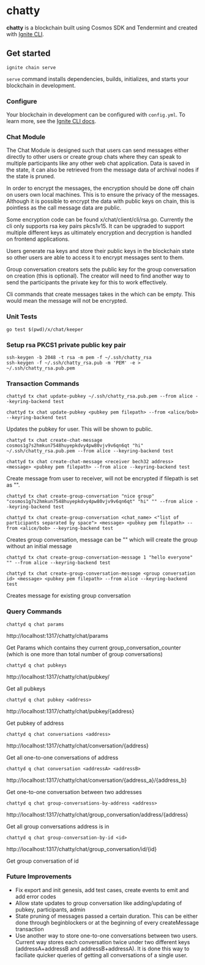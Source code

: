 # chatty
**chatty** is a blockchain built using Cosmos SDK and Tendermint and created with [Ignite CLI](https://ignite.com/cli).

## Get started

```
ignite chain serve
```

`serve` command installs dependencies, builds, initializes, and starts your blockchain in development.

### Configure

Your blockchain in development can be configured with `config.yml`. To learn more, see the [Ignite CLI docs](https://docs.ignite.com).

### Chat Module

The Chat Module is designed such that users can send messages either directly to other users or create group chats where they can speak to multiple participants like any other web chat application. Data is saved in the state, it can also be retrieved from the message data of archival nodes if the state is pruned.

In order to encrypt the messages, the encryption should be done off chain on users own local machines. This is to ensure the privacy of the messages. Although it is possible to encrypt the data with public keys on chain, this is pointless as the call message data are public.

Some encryption code can be found x/chat/client/cli/rsa.go. Currently the cli only supports rsa key pairs pkcs1v15. It can be upgraded to support multiple different keys as ultimately encryption and decryption is handled on frontend applications.

Users generate rsa keys and store their public keys in the blockchain state so other users are able to access it to encrypt messages sent to them. 

Group conversation creators sets the public key for the group conversation on creation (this is optional). The creator will need to find another way to send the participants the private key for this to work effectively.

Cli commands that create messages takes in the <pubkey pem filepath> which can be empty. This would mean the message will not be encrypted.

### Unit Tests
```
go test $(pwd)/x/chat/keeper 
```

### Setup rsa PKCS1 private public key pair

```
ssh-keygen -b 2048 -t rsa -m pem -f ~/.ssh/chatty_rsa
ssh-keygen -f ~/.ssh/chatty_rsa.pub -m 'PEM' -e > ~/.ssh/chatty_rsa.pub.pem
```

### Transaction Commands

```
chattyd tx chat update-pubkey ~/.ssh/chatty_rsa.pub.pem --from alice --keyring-backend test
```
```
chattyd tx chat update-pubkey <pubkey pem filepath> --from <alice/bob> --keyring-backend test
```

Updates the pubkey for user. This will be shown to public.


```
chattyd tx chat create-chat-message cosmos1g7s2hmkun7548huyepkdvy4pw80vjv9v6qn6qt "hi" ~/.ssh/chatty_rsa.pub.pem --from alice --keyring-backend test
```
```
chattyd tx chat create-chat-message <receiver bech32 address> <message> <pubkey pem filepath> --from alice --keyring-backend test
```

Create message from user to receiver, will not be encrypted if filepath is set as "".


```
chattyd tx chat create-group-conversation "nice group" "cosmos1g7s2hmkun7548huyepkdvy4pw80vjv9v6qn6qt" "hi" "" --from alice --keyring-backend test
```
```
chattyd tx chat create-group-conversation <chat_name> <"list of participants separated by space"> <message> <pubkey pem filepath> --from <alice/bob> --keyring-backend test
```

Creates group conversation, message can be "" which will create the group without an initial message

```
chattyd tx chat create-group-conversation-message 1 "hello everyone" "" --from alice --keyring-backend test
```
```
chattyd tx chat create-group-conversation-message <group conversation id> <message> <pubkey pem filepath> --from alice --keyring-backend test
```

Creates message for existing group conversation


### Query Commands
```
chattyd q chat params
```
http://localhost:1317/chatty/chat/params

Get Params which contains they current group_conversation_counter (which is one more than total number of group conversations)

```
chattyd q chat pubkeys
```
http://localhost:1317/chatty/chat/pubkey/

Get all pubkeys

```
chattyd q chat pubkey <address>
```
http://localhost:1317/chatty/chat/pubkey/{address}

Get pubkey of address

```
chattyd q chat conversations <address>
```
http://localhost:1317/chatty/chat/conversation/{address}

Get all one-to-one conversations of address

```
chattyd q chat conversation <addressA> <addressB>
```
http://localhost:1317/chatty/chat/conversation/{address_a}/{address_b}

Get one-to-one conversation between two addresses

```
chattyd q chat group-conversations-by-address <address>
```
http://localhost:1317/chatty/chat/group_conversation/address/{address}

Get all group conversations address is in

```
chattyd q chat group-conversation-by-id <id>
```
http://localhost:1317/chatty/chat/group_conversation/id/{id}

Get group conversation of id


### Future Improvements

- Fix export and init genesis, add test cases, create events to emit and add error codes
- Allow state updates to group conversation like adding/updating of pubkey, participants, admin
- State pruning of messages passed a certain duration. This can be either done through beginblockers or at the beginning of every createMessage transaction
- Use another way to store one-to-one conversations between two users. Current way stores each conversation twice under two different keys (addressA+addressB and addressB+addressA). It is done this way to faciliate quicker queries of getting all conversations of a single user.


